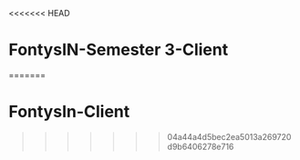 <<<<<<< HEAD
# FontysIN-Semester 3-Client

=======
# FontysIn-Client
>>>>>>> 04a44a4d5bec2ea5013a269720d9b6406278e716
